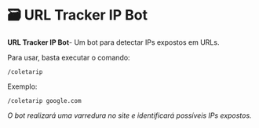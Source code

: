 # 🗃️ URL Tracker IP Bot

**URL Tracker IP Bot**- Um bot para detectar IPs expostos em URLs.

Para usar, basta executar o comando:

```/coletarip```

Exemplo:

```/coletarip google.com```

_O bot realizará uma varredura no site e identificará possíveis IPs expostos._

